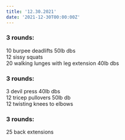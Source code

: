 ```yaml
---
title: '12.30.2021'
date: '2021-12-30T00:00:00Z'
---
```


### 3 rounds:      
10 burpee deadlifts 50lb dbs     
12 sissy squats    
20 walking lunges with leg extension 40lb dbs       

### 3 rounds:      
3 devil press 40lb dbs     
12 tricep pullovers 50lb db    
12 twisting knees to elbows       

### 3 rounds:      
25 back extensions      